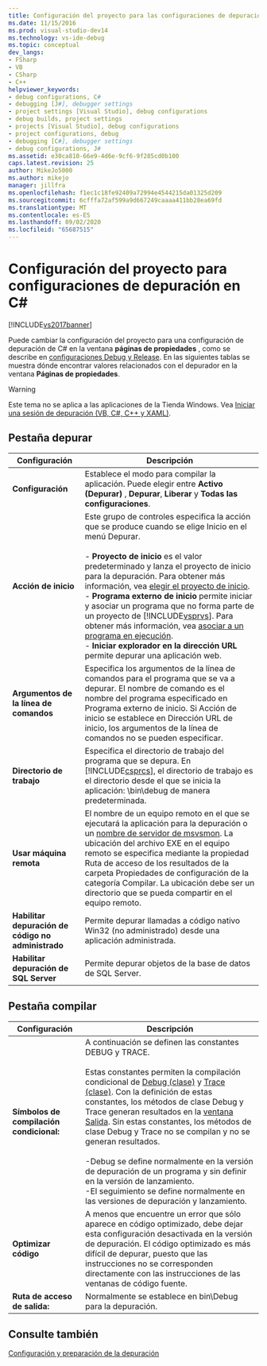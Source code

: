 ```yaml
---
title: Configuración del proyecto para las configuraciones de depuración de C# | Microsoft Docs
ms.date: 11/15/2016
ms.prod: visual-studio-dev14
ms.technology: vs-ide-debug
ms.topic: conceptual
dev_langs:
- FSharp
- VB
- CSharp
- C++
helpviewer_keywords:
- debug configurations, C#
- debugging [J#], debugger settings
- project settings [Visual Studio], debug configurations
- debug builds, project settings
- projects [Visual Studio], debug configurations
- project configurations, debug
- debugging [C#], debugger settings
- debug configurations, J#
ms.assetid: e30ca810-66e9-4d6e-9cf6-9f285cd0b100
caps.latest.revision: 25
author: MikeJo5000
ms.author: mikejo
manager: jillfra
ms.openlocfilehash: f1ec1c18fe92409a72994e4544215da01325d209
ms.sourcegitcommit: 6cfffa72af599a9d667249caaaa411bb28ea69fd
ms.translationtype: MT
ms.contentlocale: es-ES
ms.lasthandoff: 09/02/2020
ms.locfileid: "65687515"
---
```

# <a name="project-settings-for--c-debug-configurations"></a>Configuración del proyecto para configuraciones de depuración en C#
[!INCLUDE[vs2017banner](../includes/vs2017banner.md)]

Puede cambiar la configuración del proyecto para una configuración de depuración de C# en la ventana **páginas de propiedades** , como se describe en [configuraciones Debug y Release](../debugger/how-to-set-debug-and-release-configurations.md). En las siguientes tablas se muestra dónde encontrar valores relacionados con el depurador en la ventana **Páginas de propiedades**.  
  
> [!WARNING]
> Este tema no se aplica a las aplicaciones de la Tienda Windows. Vea [Iniciar una sesión de depuración (VB, C#, C++ y XAML)](../debugger/start-a-debugging-session-for-a-store-app-in-visual-studio-vb-csharp-cpp-and-xaml.md).  
  
## <a name="debug-tab"></a><a name="BKMK_Debug_tab"></a> Pestaña depurar  
  
|**Configuración**|**Descripción**|  
|-----------------|---------------------|  
|**Configuración**|Establece el modo para compilar la aplicación. Puede elegir entre **Activo (Depurar)** , **Depurar**, **Liberar** y **Todas las configuraciones**.|  
|**Acción de inicio**|Este grupo de controles especifica la acción que se produce cuando se elige Inicio en el menú Depurar.<br /><br /> -   **Proyecto de inicio** es el valor predeterminado y lanza el proyecto de inicio para la depuración. Para obtener más información, vea [elegir el proyecto de inicio](https://msdn.microsoft.com/222e3f32-a6fe-4941-bf37-6b2a921129fd).<br />-   **Programa externo de inicio** permite iniciar y asociar un programa que no forma parte de un proyecto de [!INCLUDE[vsprvs](../includes/vsprvs-md.md)]. Para obtener más información, vea [asociar a un programa en ejecución](https://msdn.microsoft.com/636d0a52-4bfd-48d2-89ad-d7b9ca4dc4f4).<br />-   **Iniciar explorador en la dirección URL** permite depurar una aplicación web.|  
|**Argumentos de la línea de comandos**|Especifica los argumentos de la línea de comandos para el programa que se va a depurar. El nombre de comando es el nombre del programa especificado en Programa externo de inicio. Si Acción de inicio se establece en Dirección URL de inicio, los argumentos de la línea de comandos no se pueden especificar.|  
|**Directorio de trabajo**|Especifica el directorio de trabajo del programa que se depura. En [!INCLUDE[csprcs](../includes/csprcs-md.md)], el directorio de trabajo es el directorio desde el que se inicia la aplicación: \bin\debug de manera predeterminada.|  
|**Usar máquina remota**|El nombre de un equipo remoto en el que se ejecutará la aplicación para la depuración o un [nombre de servidor de msvsmon](https://msdn.microsoft.com/library/55b60ce7-834b-4e83-a10e-fe4248260a4c). La ubicación del archivo EXE en el equipo remoto se especifica mediante la propiedad Ruta de acceso de los resultados de la carpeta Propiedades de configuración de la categoría Compilar. La ubicación debe ser un directorio que se pueda compartir en el equipo remoto.|  
|**Habilitar depuración de código no administrado**|Permite depurar llamadas a código nativo Win32 (no administrado) desde una aplicación administrada.|  
|**Habilitar depuración de SQL Server**|Permite depurar objetos de la base de datos de SQL Server.|  
  
## <a name="build-tab"></a><a name="BKMK_Build_tab"></a> Pestaña compilar  
  
|Configuración|Descripción|  
|-------------|-----------------|  
|**Símbolos de compilación condicional:**|A continuación se definen las constantes DEBUG y TRACE.<br /><br /> Estas constantes permiten la compilación condicional de [Debug (clase)](https://msdn.microsoft.com/library/system.diagnostics.debug.aspx) y [Trace (clase)](https://msdn.microsoft.com/library/system.diagnostics.trace.aspx). Con la definición de estas constantes, los métodos de clase Debug y Trace generan resultados en la [ventana Salida](../ide/reference/output-window.md). Sin estas constantes, los métodos de clase Debug y Trace no se compilan y no se generan resultados.<br /><br /> -Debug se define normalmente en la versión de depuración de un programa y sin definir en la versión de lanzamiento.<br />-El seguimiento se define normalmente en las versiones de depuración y lanzamiento.|  
|**Optimizar código**|A menos que encuentre un error que sólo aparece en código optimizado, debe dejar esta configuración desactivada en la versión de depuración. El código optimizado es más difícil de depurar, puesto que las instrucciones no se corresponden directamente con las instrucciones de las ventanas de código fuente.|  
|**Ruta de acceso de salida:**|Normalmente se establece en bin\Debug para la depuración.|  
  
## <a name="see-also"></a>Consulte también  
 [Configuración y preparación de la depuración](../debugger/debugger-settings-and-preparation.md)

